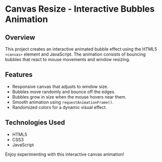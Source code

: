 # Canvas Resize - Interactive Bubbles Animation

## Overview
This project creates an interactive animated bubble effect using the HTML5 `<canvas>` element and JavaScript. The animation consists of bouncing bubbles that react to mouse movements and window resizing.

## Features
- Responsive canvas that adjusts to window size.
- Bubbles move randomly and bounce off the edges.
- Bubbles grow in size when the mouse hovers near them.
- Smooth animation using `requestAnimationFrame()`.
- Randomized colors for a dynamic visual effect.

## Technologies Used
- HTML5
- CSS3
- JavaScript

Enjoy experimenting with this interactive canvas animation!

